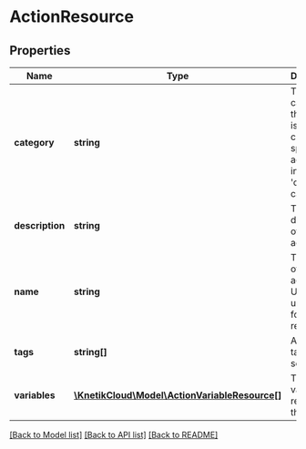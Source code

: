 # ActionResource

## Properties
Name | Type | Description | Notes
------------ | ------------- | ------------- | -------------
**category** | **string** | The category the action is in. All customer specific actions are in the &#39;custom&#39; category | [optional] 
**description** | **string** | The description of the action | 
**name** | **string** | The name of the action. Used as the unique id for reference | 
**tags** | **string[]** | A list of tags for searching | [optional] 
**variables** | [**\KnetikCloud\Model\ActionVariableResource[]**](ActionVariableResource.md) | The variables required for the action | 

[[Back to Model list]](../README.md#documentation-for-models) [[Back to API list]](../README.md#documentation-for-api-endpoints) [[Back to README]](../README.md)


